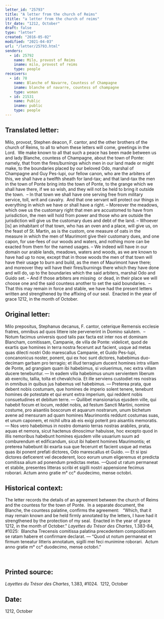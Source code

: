 ```yaml
---
letter_id: "25793"
title: "A letter from the church of Reims"
ititle: "a letter from the church of reims"
ltr_date: "1212, October"
draft: false
type: "letter"
created: "2016-05-02"
modified: "2021-04-03"
url: "/letter/25793.html"
senders:
  - id: 25792
    name: Milo, provost of Reims
    iname: milo, provost of reims
    type: people
receivers:
  - id: 78
    name: Blanche of Navarre, Countess of Champagne
    iname: blanche of navarre, countess of champagne
    type: woman
  - id: 21531
    name: Public
    iname: public
    type: people
---
```

<h2> Translated letter:</h2><div><p>Milo, provost, Stephen deacon, F. cantor, and the other brothers of the church of Reims, to all to whom these letters will come, greetings in the Lord.&nbsp; We make known to all that such a peace has been made between us and lady Blanche, countess of Champagne, about the town of Ponte:&nbsp; namely, that from the fires/burnings which men in our land made or might make, to the boundaries placed by our beloved Odo, marshal of Champagne and Guy Pes-lupi, our fellow canon, who are the arbiters of this, we shall have a twelfth sheath for land-tax; and that land-tax the men in the town of Ponte bring into the town of Ponte, to the grange which we shall have there, if we so wish, and they will not be held to bring it outside the town.&nbsp; – In that town we shall have one serving free from military service, toll, writ and cavalry.&nbsp; And that one servant will protect our things in everything in which we have or shall have a right. – Moreover the meadows, which owe us the customary right that men are accustomed to have from jurisdiction, the men will hold from power and those who are outside the jurisdiction will give us the customary dues and debt of the land. – Whoever [is] an inhabitant of that town, who has an oven and a place, will give us, on the feast of St. Martin, as is the custom, one measure of oats in the measure in which the men of Maurimont give their customary dues, and one capon, for use-fees of our woods and waters, and nothing more can be exacted from them for the named usages. – We indeed will have in our domain our arable lands, meadows, waters and woods, as we are known to have had up to now, except that in those woods the men of that town will have their usage to burn and build, as the men of Maurimont have there; and moreover they will have their fires/burnings there which they have done and will do, up to the boundaries which the said arbiters, marshal Odo and Guido set. – And if those arbiters are missing&nbsp; or dead, in their place we will choose one and the said countess another to set the said boundaries.&nbsp; – That this may remain in force and stable, we have had the present letters written and strengthened by the affixing of our seal.&nbsp; Enacted in the year of grace 1212, in the month of October.</p></div><h2 class="mt-4"> Original letter:</h2><p>Milo prepositus, Stephanus decanus, F. cantor, ceterique Remensis ecclesie fratres, omnibus ad quos littere iste pervenerint in Domino salutem.&nbsp; – Notum facimus universis quod talis pax facta est inter nos et dominam Blancham, comitissam, Campanie, de villa de Ponte: videlicet, quod de exartis que homines in terra nostra fecerunt aut facient, usque ad metas quas dilecti nostri Odo marescallus Campanie, et Guido Pes-lupi, concanonicus noster, ponent, qui ex hoc sunt dictores, habebimus duo-decimam garbam pro terragio; et illud terragium ducent homines intra villam de Ponte, ad grangiam quam ibi habebimus, si voluerimus, nec extra villam ducere tenebuntur. — In eadem villa habebimus unum servientem liberum ab exercitu, tallia, tolta et chevalchcia. Et ille serviens custodiet res nostras in omnibus in quibus jus habemus vel habebimus. — Preterea prata, que debent nobis costumam, que homines de imperio solent tenere, tenebunt homines de potestate et qui erunt extra imperium, qui reddent nobis consuetudines et debitum terre. — Quilibet mansionarius ejusdem ville, qui habebit focum et locum, reddet nobis, ad festum Sancti Martini, nomine costume, pro aisantiis boscorum et aquarum nostrarum, unum bichetum avene ad mensuram ad quam homines Maurimontis reddunt costumas suas, et unum caponem, et nichil ultra ab eis exigi poterit pro aisantiis memoratis. — Nos vero habebimus in nostro domanio terras nostras arabiles, prata, aquas et nemora, sicut hactenus dinoscimur habuisse, hoc excepto quod in illis nemoribus habebunt homines ejusdem ville usuarium suum ad comburendum et edificandum, sicut ibi habent homines Maurimontis; et preterea habebunt ibi exarta sua que fecerunt et facient usque ad metas quas ibi ponent prefati dictores, Odo marescallus et Guido. — Et si ipsi dictores deficerent vel decederent, loco eorum unum eligeremus et predicta comitissa alium ad ponendum predictas metas. —Quod ut ratum permaneat et stabile, presentes litteras scribi et sigilli nostri appensione fecimus roborari. Actum anno gratie m° cc° duodecimo, mense octobri.&nbsp;</p><h2 class="mt-4"> Historical context:</h2><p>The letter records the details of an agreement between the church of Reims and the countess for the town of Ponte. &nbsp;In a separate document, the Blanche, the countess palatine, confirms the agreement: &nbsp;&nbsp;“Which, that it may remain known and be held firmly annotated by the letters, I have had it strengthened by the protection of my seal.&nbsp; Enacted in the year of grace 1212, in the month of October."&nbsp;<i>Layettes du Trésor des Chartes</i>, 1.383-84, #1025: &nbsp;Blancha Trecensis comitissa palatina precedentem compositionem se ratam habere et confirmare declarat. — “Quod ut notum permaneat et firmum teneatur litteris annotatum, sigilli mei feci munimine roborari.&nbsp; Actum anno gratie m° cc° duodecimo, mense octobri."</p><p>&nbsp;</p><h2 class="mt-4"> Printed source:</h2><p><i>Layettes du Trésor des Chartes</i>, 1.383, #1024.&nbsp; 1212, October&nbsp;</p><h2 class="mt-4"> Date:</h2>1212, October